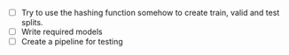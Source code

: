 - [ ] Try to use the hashing function somehow to create train, valid and test splits.
- [ ] Write required models
- [ ] Create a pipeline for testing
